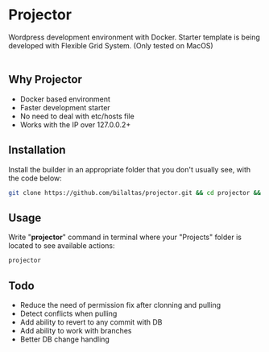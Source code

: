 # Projector
Wordpress development environment with Docker. Starter template is being developed with Flexible Grid System. (Only tested on MacOS)
<br><br>

## Why Projector
* Docker based environment
* Faster development starter
* No need to deal with etc/hosts file
* Works with the IP over 127.0.0.2+


## Installation
Install the builder in an appropriate folder that you don't usually see, with the code below:
```bash
git clone https://github.com/bilaltas/projector.git && cd projector && sudo bash install.sh
```


## Usage
Write "**projector**" command in terminal where your "Projects" folder is located to see available actions:
```bash
projector
```


## Todo
* Reduce the need of permission fix after clonning and pulling
* Detect conflicts when pulling
* Add ability to revert to any commit with DB
* Add ability to work with branches
* Better DB change handling